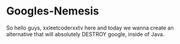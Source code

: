 # Googles-Nemesis
So hello guys, xxleetcoderxxtv here and today we wanna create an alternative that will absolutely DESTROY google, inside of Java.
